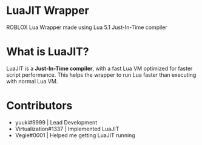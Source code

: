 # LuaJIT Wrapper
ROBLOX Lua Wrapper made using Lua 5.1 Just-In-Time compiler
# What is LuaJIT?
LuaJIT is a **Just-In-Time compiler**, with a fast Lua VM optimized for faster script performance. This helps the wrapper to run Lua faster than executing with normal Lua VM.
# Contributors
- yuuki#9999 | Lead Development
- Virtualization#1337 | Implemented LuaJIT
- Vegie#0001 | Helped me getting LuaJIT running
